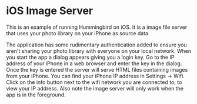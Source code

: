 # iOS Image Server

This is an example of running Hummingbird on iOS. It is a image file server that uses your photo library on your iPhone as source data.

The application has some rudimentary authentication added to ensure you aren't sharing your photo library with everyone on your local network. When you start the app a dialog appears giving you a login key. Go to the IP address of your iPhone in a web browser and enter the key in the dialog. Once the key is entered the server will serve HTML files containing images from your iPhone. You can find your iPhone IP address in Settings -> Wifi. Click on the info button next to the wifi network you are connected to, to view your IP address. Also note the image server will only work when the app is in the foreground.


